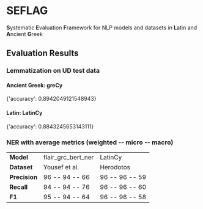 # SEFLAG

**S**ystematic **E**valuation **F**ramework for NLP models and datasets in **L**atin and **A**ncient **G**reek

## Evaluation Results

### Lemmatization on UD test data

#### Ancient Greek: greCy

{'accuracy': 0.8942049121548943}

#### Latin: LatinCy

{'accuracy': 0.8843245653143111}

### NER with average metrics (weighted -- micro -- macro)

|               |                    |                |
|---------------|--------------------|----------------|
| **Model**     | flair_grc_bert_ner | LatinCy        |
| **Dataset**   | Yousef et al.      | Herodotos      |
| **Precision** | 96 -- 94 -- 66     | 96 -- 96 -- 59 |
| **Recall**    | 94 -- 94 -- 76     | 96 -- 96 -- 60 |
| **F1**        | 95 -- 94 -- 64     | 96 -- 96 -- 58 |
